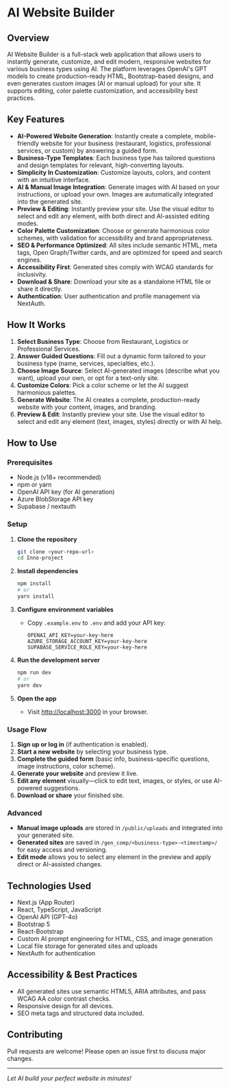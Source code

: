 # AI Website Builder

## Overview

AI Website Builder is a full-stack web application that allows users to instantly generate, customize, and edit modern, responsive websites for various business types using AI. The platform leverages OpenAI's GPT models to create production-ready HTML, Bootstrap-based designs, and even generates custom images (AI or manual upload) for your site. It supports editing, color palette customization, and accessibility best practices.

## Key Features

- **AI-Powered Website Generation**: Instantly create a complete, mobile-friendly website for your business (restaurant, logistics, professional services, or custom) by answering a guided form.
- **Business-Type Templates**: Each business type has tailored questions and design templates for relevant, high-converting layouts.
- **Simplicity In Customization**: Customize layouts, colors, and content with an intuitive interface.
- **AI & Manual Image Integration**: Generate images with AI based on your instructions, or upload your own. Images are automatically integrated into the generated site.
- **Preview & Editing**: Instantly preview your site. Use the visual editor to select and edit any element, with both direct and AI-assisted editing modes.
- **Color Palette Customization**: Choose or generate harmonious color schemes, with validation for accessibility and brand appropriateness.
- **SEO & Performance Optimized**: All sites include semantic HTML, meta tags, Open Graph/Twitter cards, and are optimized for speed and search engines.
- **Accessibility First**: Generated sites comply with WCAG standards for inclusivity.
- **Download & Share**: Download your site as a standalone HTML file or share it directly.
- **Authentication**: User authentication and profile management via NextAuth.

## How It Works

1. **Select Business Type**: Choose from Restaurant, Logistics or Professional Services.
2. **Answer Guided Questions**: Fill out a dynamic form tailored to your business type (name, services, specialties, etc.).
3. **Choose Image Source**: Select AI-generated images (describe what you want), upload your own, or opt for a text-only site.
4. **Customize Colors**: Pick a color scheme or let the AI suggest harmonious palettes.
5. **Generate Website**: The AI creates a complete, production-ready website with your content, images, and branding.
6. **Preview & Edit**: Instantly preview your site. Use the visual editor to select and edit any element (text, images, styles) directly or with AI help.

## How to Use

### Prerequisites

- Node.js (v18+ recommended)
- npm or yarn
- OpenAI API key (for AI generation)
- Azure BlobStorage API key
- Supabase / nextauth

### Setup

1. **Clone the repository**

   ```bash
   git clone <your-repo-url>
   cd Inno-project
   ```

2. **Install dependencies**

   ```bash
   npm install
   # or
   yarn install
   ```

3. **Configure environment variables**

   - Copy `.example.env` to `.env` and add your API key:

     ```env
     OPENAI_API_KEY=your-key-here
     AZURE_STORAGE_ACCOUNT_KEY=your-key-here
     SUPABASE_SERVICE_ROLE_KEY=your-key-here
     ```

4. **Run the development server**

   ```bash
   npm run dev
   # or
   yarn dev
   ```

5. **Open the app**
   - Visit [http://localhost:3000](http://localhost:3000) in your browser.

### Usage Flow

1. **Sign up or log in** (if authentication is enabled).
2. **Start a new website** by selecting your business type.
3. **Complete the guided form** (basic info, business-specific questions, image instructions, color scheme).
4. **Generate your website** and preview it live.
5. **Edit any element** visually—click to edit text, images, or styles, or use AI-powered suggestions.
6. **Download or share** your finished site.

### Advanced

- **Manual image uploads** are stored in `/public/uploads` and integrated into your generated site.
- **Generated sites** are saved in `/gen_comp/<business-type>-<timestamp>/` for easy access and versioning.
- **Edit mode** allows you to select any element in the preview and apply direct or AI-assisted changes.

## Technologies Used

- Next.js (App Router)
- React, TypeScript, JavaScript
- OpenAI API (GPT-4o)
- Bootstrap 5
- React-Bootstrap
- Custom AI prompt engineering for HTML, CSS, and image generation
- Local file storage for generated sites and uploads
- NextAuth for authentication

## Accessibility & Best Practices

- All generated sites use semantic HTML5, ARIA attributes, and pass WCAG AA color contrast checks.
- Responsive design for all devices.
- SEO meta tags and structured data included.

## Contributing

Pull requests are welcome! Please open an issue first to discuss major changes.

---

*Let AI build your perfect website in minutes!*
